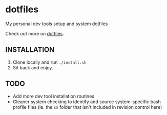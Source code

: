 # dotfiles
My personal dev tools setup and system dotfiles

Check out more on [dotfiles](https://dotfiles.github.io/).

INSTALLATION
-----
1. Clone locally and run `./install.sh`
2. Sit back and enjoy.


TODO
-----
- Add more dev tool installation routines
- Cleaner system checking to identify and source system-specific bash profile files (ie. the `sm` folder that isn't included in revision control here)
